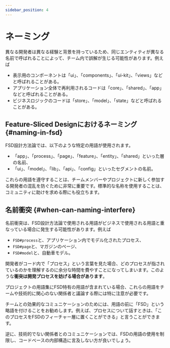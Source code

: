 ```yaml
---
sidebar_position: 4
---
```


# ネーミング

異なる開発者は異なる経験と背景を持っているため、同じエンティティが異なる名前で呼ばれることによって、チーム内で誤解が生じる可能性があります。例えば

- 表示用のコンポーネントは「ui」、「components」、「ui-kit」、「views」などと呼ばれることがある。
- アプリケーション全体で再利用されるコードは「core」、「shared」、「app」などと呼ばれることがある。
- ビジネスロジックのコードは「store」、「model」、「state」などと呼ばれることがある。

## Feature-Sliced Designにおけるネーミング {#naming-in-fsd}

FSD設計方法論では、以下のような特定の用語が使用されます。

- 「app」、「process」、「page」、「feature」、「entity」、「shared」といった層の名前、
- 「ui」、「model」、「lib」、「api」、「config」といったセグメントの名前。

これらの用語を遵守することは、チームメンバーやプロジェクトに新しく参加する開発者の混乱を防ぐために非常に重要です。標準的な名称を使用することは、コミュニティに助けを求める際にも役立ちます。

## 名前衝突 {#when-can-naming-interfere}

名前衝突は、FSD設計方法論で使用される用語がビジネスで使用される用語と重なっている場合に発生する可能性があります。例えば

- `FSD#process`と、アプリケーション内でモデル化されたプロセス、
- `FSD#page`と、マガジンのページ、
- `FSD#model`と、自動車モデル。

開発者がコード内で「プロセス」という言葉を見た場合、どのプロセスが指されているのかを理解するのに余分な時間を費やすことになってしまいます。このような**衝突は開発プロセスを妨げる場合があります**。

プロジェクトの用語集にFSD特有の用語が含まれている場合、これらの用語をチームや技術的に関心のない関係者と議論する際には特に注意が必要です。

チームとの効果的なコミュニケーションのためには、用語の前に「FSD」という略語を付けることをお勧めします。例えば、プロセスについて話すときは、「このプロセスをFSDのフィーチャー層に置くことができる」と言うことができます。

逆に、技術的でない関係者とのコミュニケーションでは、FSDの用語の使用を制限し、コードベースの内部構造に言及しない方が良いでしょう。
